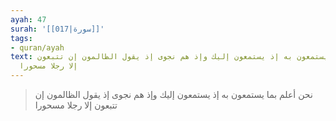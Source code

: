 ```yaml
---
ayah: 47
surah: '[[017|سورة]]'
tags:
- quran/ayah
text: نحن أعلم بما يستمعون به إذ يستمعون إليك وإذ هم نجوى إذ يقول الظالمون إن تتبعون
  إلا رجلا مسحورا
---
```

> نحن أعلم بما يستمعون به إذ يستمعون إليك وإذ هم نجوى إذ يقول الظالمون إن تتبعون إلا رجلا مسحورا
